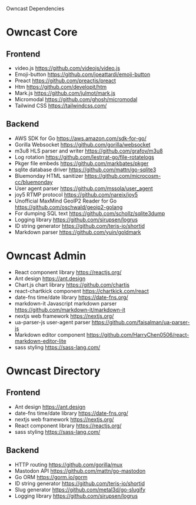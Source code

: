 Owncast Dependencies

# Owncast Core

## Frontend

- video.js https://github.com/videojs/video.js
- Emoji-button https://github.com/joeattardi/emoji-button
- Preact https://github.com/preactjs/preact
- Htm https://github.com/developit/htm
- Mark.js https://github.com/julmot/mark.js
- Micromodal https://github.com/ghosh/micromodal
- Tailwind CSS https://tailwindcss.com/

## Backend

- AWS SDK for Go https://aws.amazon.com/sdk-for-go/
- Gorilla Websocket https://github.com/gorilla/websocket
- m3u8 HLS parser and writer https://github.com/grafov/m3u8
- Log rotation https://github.com/lestrrat-go/file-rotatelogs
- Pkger file embeds https://github.com/markbates/pkger
- sqlite database driver https://github.com/mattn/go-sqlite3
- Bluemonday HTML sanitizer https://github.com/microcosm-cc/bluemonday
- User agent parser https://github.com/mssola/user_agent
- joy5 RTMP protocol https://github.com/nareix/joy5
- Unofficial MaxMind GeoIP2 Reader for Go https://github.com/oschwald/geoip2-golang
- For dumping SQL text https://github.com/schollz/sqlite3dump
- Logging library https://github.com/sirupsen/logrus
- ID string generator https://github.com/teris-io/shortid
- Markdown parser https://github.com/yuin/goldmark

# Owncast Admin

- React component library https://reactjs.org/
- Ant design https://ant.design
- Chart.js chart library https://github.com/chartjs
- react-chartkick component https://chartkick.com/react
- date-fns time/date library https://date-fns.org/
- markdown-it Javascript markdown parser https://github.com/markdown-it/markdown-it
- nextjs web framework https://nextjs.org/
- ua-parser-js user-agent parser https://github.com/faisalman/ua-parser-js
- Markdown editor component https://github.com/HarryChen0506/react-markdown-editor-lite
- sass styling https://sass-lang.com/

# Owncast Directory

## Frontend

- Ant design https://ant.design
- date-fns time/date library https://date-fns.org/
- nextjs web framework https://nextjs.org/
- React component library https://reactjs.org/
- sass styling https://sass-lang.com/

## Backend

- HTTP routing https://github.com/gorilla/mux
- Mastodon API https://github.com/mattn/go-mastodon
- Go ORM https://gorm.io/gorm
- ID string generator https://github.com/teris-io/shortid
- Slug generator https://github.com/metal3d/go-slugify
- Logging library https://github.com/sirupsen/logrus

